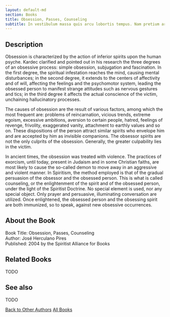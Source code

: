 ```yaml
---
layout: default-md
section: Books
title: Obsession, Passes, Counseling 
subtitle: In vestibulum massa quis arcu lobortis tempus. Nam pretium arcu in odio vulputate luctus.
---
```


## Description
Obsession is characterized by the action of inferior spirits upon the human psyche.  Kardec clarified and pointed out in his research the three degrees of an obsessive process: simple obsession, subjugation and fascination.  In the first degree, the spiritual infestation reaches the mind, causing mental disturbances; in the second degree, it extends to the centers of affectivity and of will, affecting the feelings and the psychomotor system, leading the obsessed person to manifest strange attitudes such as nervous gestures and tics; in the third degree it affects the actual conscience of the victim, unchaining hallucinatory processes.

The causes of obsession are the result of various factors, among which the most frequent are: problems of reincarnation, vicious trends, extreme egoism, excessive ambitions, aversion to certain people, hatred, feelings of revenge, frivolity, exaggerated vanity, attachment to earthly values and so on.  These dispositions of the person attract similar spirits who envelope him and are accepted by him as invisible companions.  The obsessor spirits are not the only culprits of the obsession.  Generally, the greater culpability lies in the victim.

In ancient times, the obsession was treated with violence.  The practices of exorcism, until today, present in Judaism and in some Christian faiths, are most likely to cause the so-called demon to move away in an aggressive and violent manner.  In Spiritism, the method employed is that of the gradual persuasion of the obsessor and the obsessed person.  This is what is called counseling, or the enlightenment of the spirit and of the obsessed person, under the light of the Spiritist Doctrine.  No special element is used, nor any special object.  Only prayer and persuasive, illuminating conversation are utilized.  Once enlightened, the obsessed person and the obsessing spirit are both immunized, so to speak, against new obsessive occurrences. 


## About the Book
Book Title: Obsession, Passes, Counseling  
Author: José Herculano Pires  
Published: 2004 by the Spiritist Alliance for Books


## Related Books
TODO


## See also
TODO


<a href="/books/other-authors" class="button">Back to Other Authors</a>
<a href="/books" class="button">All Books</a>


